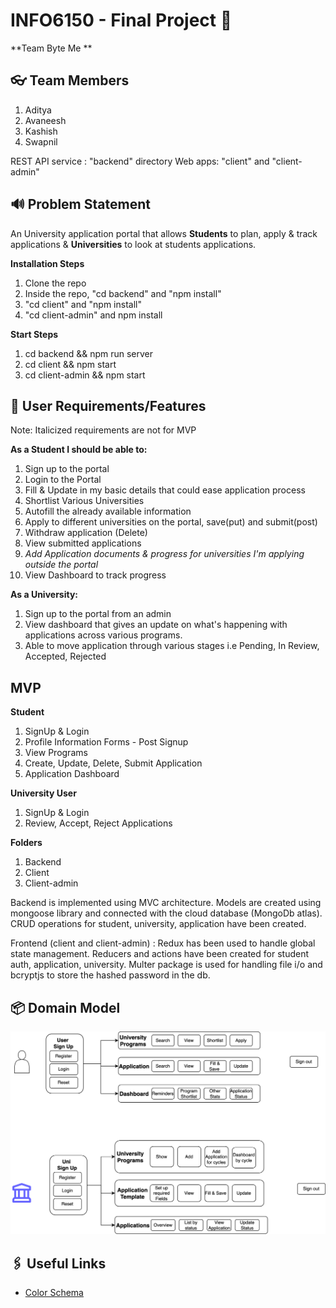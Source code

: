 # INFO6150 - Final Project 🚀

**Team Byte Me **

## 👓 Team Members

1. Aditya
2. Avaneesh
3. Kashish
4. Swapnil

REST API service : "backend" directory
Web apps: "client" and "client-admin"

## 🔊 Problem Statement

An University application portal that allows **Students** to plan, apply & track applications & **Universities** to look at students applications.

**Installation Steps**
1. Clone the repo
2. Inside the repo, "cd backend" and "npm install"
3. "cd client" and "npm install"
4. "cd client-admin" and npm install

**Start Steps**
1. cd backend && npm run server
2. cd client && npm start
3. cd client-admin && npm start

## 📜 User Requirements/Features

Note: Italicized requirements are not for MVP

**As a Student I should be able to:**

1. Sign up to the portal
2. Login to the Portal
3. Fill & Update in my basic details that could ease application process
4. Shortlist Various Universities
5. Autofill the already available information
6. Apply to different universities on the portal, save(put) and submit(post)
7. Withdraw application (Delete)
8. View submitted applications
9. _Add Application documents & progress for universities I'm applying outside the portal_
10. View Dashboard to track progress


**As a University:**

1. Sign up to the portal from an admin
2. View dashboard that gives an update on what's happening with applications across various programs.
3. Able to move application through various stages i.e Pending, In Review, Accepted, Rejected

## MVP

**Student**

1. SignUp & Login
2. Profile Information Forms - Post Signup
3. View Programs
4. Create, Update, Delete, Submit Application
5. Application Dashboard

**University User**

1. SignUp & Login
2. Review, Accept, Reject Applications

**Folders**
1. Backend
2. Client
3. Client-admin

Backend is implemented using MVC architecture. Models are created using mongoose library and connected with the cloud database (MongoDb atlas). CRUD operations for student, university, application have been created.

Frontend (client and client-admin) : Redux has been used to handle global state management. Reducers and actions have been created for student auth, application, university.
Multer package is used for handling file i/o and bcryptjs to store the hashed password in the db.



## 📦 Domain Model

![Domain Diagram](Domain.png)

## 🖇️ Useful Links

- [Color Schema](https://colorkit.co/color-palette-generator/e6a900-ffbc00-b38400-ffeebf-ffde80/)
